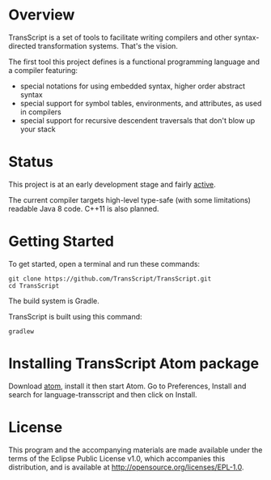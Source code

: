 Overview
========

TransScript is a set of tools to facilitate writing compilers and other syntax-directed transformation systems. That's the vision. 

The first tool this project defines is a functional programming language and a compiler featuring:

* special notations for using embedded syntax, higher order abstract syntax
* special support for symbol tables, environments, and attributes, as used in compilers
* special support for recursive descendent traversals that don't blow up your stack

Status
======

This project is at an early development stage and fairly [active](https://github.com/TransScript/TransScript/pulse). 

The current compiler targets high-level type-safe (with some limitations) readable Java 8 code. C++11 is also planned.

Getting Started
===============

To get started, open a terminal and run these commands:

    git clone https://github.com/TransScript/TransScript.git
    cd TransScript
    
The build system is Gradle.  

TransScript is built using this command:

    gradlew
    
Installing TransScript Atom package
==================================

Download [atom](https://atom.io), install it then start Atom. Go to Preferences, Install and search
for language-transscript and then click on Install.
    

License
=======

This program and the accompanying materials are made available under the terms of the Eclipse Public License v1.0, 
which accompanies this distribution, and is available at http://opensource.org/licenses/EPL-1.0.
